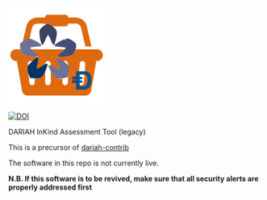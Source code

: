 ![inkind](https://raw.githubusercontent.com/Dans-labs/dariah/master/static/images/inkind_logo.png)

[![DOI](https://zenodo.org/badge/53429449.svg)](https://doi.org/10.5281/zenodo.1154040)

DARIAH InKind Assessment Tool (legacy)

This is a precursor of [dariah-contrib](https://github.com/Dans-labs/dariah-contrib])

The software in this repo is not currently live.

**N.B. If this software is to be revived, make sure that all security alerts are properly addressed first**
